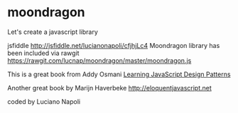 # moondragon
Let's create a javascript library

jsfiddle <a href="http://jsfiddle.net/lucianonapoli/cfjhjLc4/">http://jsfiddle.net/lucianonapoli/cfjhjLc4</a>
Moondragon library has been included via rawgit https://rawgit.com/lucnap/moondragon/master/moondragon.js


This is a great book from Addy Osmani <a href="http://addyosmani.com/resources/essentialjsdesignpatterns/book">Learning JavaScript Design Patterns</a>

Another great book by Marijn Haverbeke <a href="http://eloquentjavascript.net">http://eloquentjavascript.net</a>

coded by Luciano Napoli

